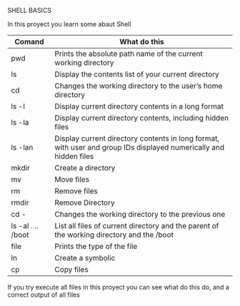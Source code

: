 SHELL BASICS

In this proyect you learn some abaut Shell

| Comand | What do this |
| ------------- | ------------- |
| pwd  | Prints the absolute path name of the current working directory |
| ls  | Display the contents list of your current directory |
| cd | Changes the working directory to the user’s home directory |
| ls -l | Display current directory contents in a long format |
| ls -la | Display current directory contents, including hidden files |
| ls -lan | Display current directory contents in long format, with user and group IDs displayed numerically and hidden files |
| mkdir | Create a directory |
| mv | Move files |
| rm | Remove files |
| rmdir | Remove Directory |
| cd - | Changes the working directory to the previous one |
| ls -al . .. /boot | List all files of current directory and the parent of the working directory and the /boot |
| file | Prints the type of the file |
| ln | Create a symbolic |
| cp | Copy files |

If you try execute all files in this proyect you can see what do this do, and a correct output of all files
